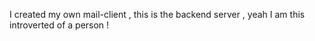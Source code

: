 I created my own mail-client , this is the backend server , yeah I am this introverted of a person !
